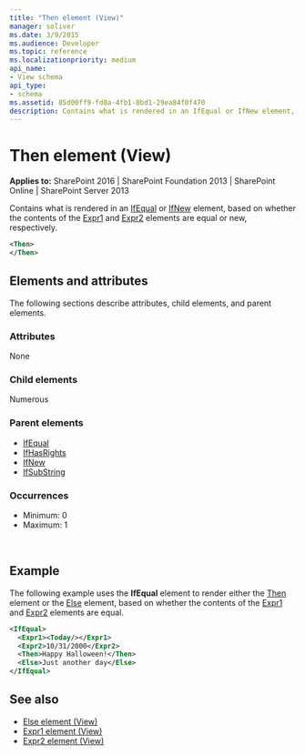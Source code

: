 ```yaml
---
title: "Then element (View)"
manager: soliver
ms.date: 3/9/2015
ms.audience: Developer
ms.topic: reference
ms.localizationpriority: medium
api_name:
- View schema
api_type:
- schema
ms.assetid: 85d00ff9-fd0a-4fb1-8bd1-29ea84f0f470
description: Contains what is rendered in an IfEqual or IfNew element, based on whether the contents of the Expr1 and Expr2 elements are equal or new, respectively.
---
```


# Then element (View)

**Applies to:** SharePoint 2016 | SharePoint Foundation 2013 | SharePoint Online | SharePoint Server 2013

Contains what is rendered in an [IfEqual](ifequal-element-view.md) or [IfNew](ifnew-element-view.md) element, based on whether the contents of the [Expr1](expr1-element-view.md) and [Expr2](expr2-element-view.md) elements are equal or new, respectively.

```XML
<Then>
</Then>
```

## Elements and attributes

The following sections describe attributes, child elements, and parent elements.

### Attributes

None

### Child elements

Numerous

### Parent elements

- [IfEqual](ifequal-element-view.md)
- [IfHasRights](ifhasrights-element-view.md)
- [IfNew](ifnew-element-view.md)
- [IfSubString](ifsubstring-element-view.md)

### Occurrences

- Minimum: 0
- Maximum: 1

<br/>

## Example

The following example uses the **IfEqual** element to render either the [Then](then-element-view.md) element or the [Else](else-element-view.md) element, based on whether the contents of the [Expr1](expr1-element-view.md) and [Expr2](expr2-element-view.md) elements are equal.

```XML
<IfEqual>
  <Expr1><Today/></Expr1>
  <Expr2>10/31/2000</Expr2>
  <Then>Happy Halloween!</Then>
  <Else>Just another day</Else>
</IfEqual>
```

## See also

- [Else element (View)](else-element-view.md)
- [Expr1 element (View)](expr1-element-view.md)
- [Expr2 element (View)](expr2-element-view.md)
